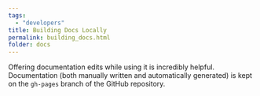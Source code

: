 ```yaml
---
tags:
  - "developers"
title: Building Docs Locally
permalink: building_docs.html
folder: docs
---
```


Offering documentation edits while using it is incredibly helpful. Documentation (both manually written and automatically generated) is kept on the `gh-pages` branch of the GitHub repository. 
